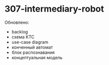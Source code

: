 # 307-intermediary-robot
Обновлено: 
+ backlog
+ схема КТС
+ use-case diagram
+ конченный автомат
+ блок распознавания
+ концептуальная модель
